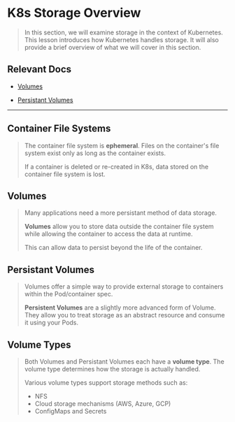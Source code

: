 # K8s Storage Overview

> In this section, we will examine storage in the context of Kubernetes. This lesson introduces how Kubernetes handles storage. It will also provide a brief overview of what we will cover in this section.

## Relevant Docs

- [Volumes](https://kubernetes.io/docs/concepts/storage/volumes/)

- [Persistant Volumes](https://kubernetes.io/docs/concepts/storage/persistent-volumes/)

---

## Container File Systems

> The container file system is **ephemeral**. Files on the container's file system exist only as long as the container exists.
>
> If a container is deleted or re-created in K8s, data stored on the container file system is lost.

## Volumes

> Many applications need a more persistant method of data storage.
>
>**Volumes** allow you to store data outside the container file system while allowing the container to access the data at runtime.
>
> This can allow data to persist beyond the life of the container.

## Persistant Volumes

> Volumes offer a simple way to provide external storage to containers within the Pod/container spec.
>
> **Persistent Volumes** are a slightly more advanced form of Volume. They allow you to treat storage as an abstract resource and consume it using your Pods.

## Volume Types

> Both Volumes and Persistant Volumes each have a **volume type**. The volume type determines how the storage is actually handled.
>
> Various volume types support storage methods such as:
>
> - NFS
> - Cloud storage mechanisms (AWS, Azure, GCP)
> - ConfigMaps and Secrets
